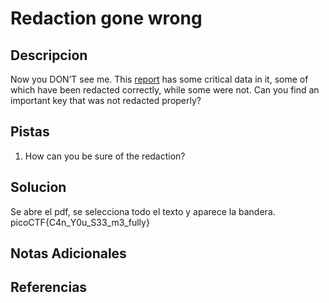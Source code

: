 # Redaction gone wrong

## Descripcion
Now you DON’T see me. This [report](https://artifacts.picoctf.net/c/264/Financial_Report_for_ABC_Labs.pdf) has some critical data in it, some of which have been redacted correctly, while some were not. Can you find an important key that was not redacted properly?

## Pistas
1. How can you be sure of the redaction?

## Solucion 
Se abre el pdf, se selecciona todo el texto y aparece la bandera.
picoCTF{C4n_Y0u_S33_m3_fully}

## Notas Adicionales

## Referencias